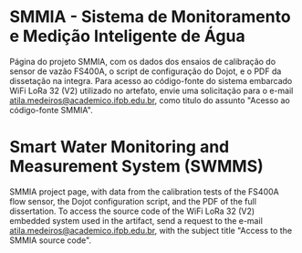 # SMMIA - Sistema de Monitoramento e Medição Inteligente de Água
Página do projeto SMMIA, com os dados dos ensaios de calibração do sensor de vazão FS400A, o script de configuração do Dojot, e o PDF da dissetação na integra. Para acesso ao código-fonte do sistema embarcado WiFi LoRa 32 (V2) utilizado no artefato, envie uma solicitação para o e-mail atila.medeiros@academico.ifpb.edu.br, como titulo do assunto "Acesso ao código-fonte SMMIA".

# Smart Water Monitoring and Measurement System (SWMMS)
SMMIA project page, with data from the calibration tests of the FS400A flow sensor, the Dojot configuration script, and the PDF of the full dissertation. To access the source code of the WiFi LoRa 32 (V2) embedded system used in the artifact, send a request to the e-mail atila.medeiros@academico.ifpb.edu.br, with the subject title "Access to the SMMIA source code".

